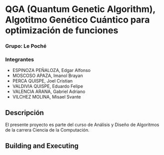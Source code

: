 # QGA (Quantum Genetic Algorithm), Algotitmo Genético Cuántico para optimización de funciones
### Grupo: Le Poché

### Integrantes
* ESPINOZA PEÑALOZA, Edgar Alfonso
* MOSCOSO APAZA, Imanol Brayan
* PERCA QUISPE, Joel Cristian
* VALDIVIA QUISPE, Eduardo Felipe
* VALENCIA ARANA, Gabriel Adriano
* VILCHEZ MOLINA, Misael Svante


## Descripción
El presente proyecto es parte del curso de Análisis y Diseño de Algoritmos de la carrera Ciencia de la Computación.
## Building and Executing

